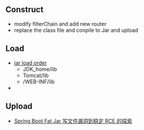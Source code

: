 ## Construct
  - modify filterChain and add new router
  - replace the class file and conpile to Jar and upload


## Load
- [jar load order](https://www.kang.fun/post/%E5%BA%94%E7%94%A8%E6%9C%8D%E5%8A%A1%E5%99%A8/tomcat%E5%8A%A0%E8%BD%BDjar%E5%8C%85%E9%A1%BA%E5%BA%8F/)
  - JDK_home/lib
  - Tomcat/lib
  - /WEB-INF/lib
- 


## Upload
 - [Spring Boot Fat Jar 写文件漏洞到稳定 RCE 的探索](https://landgrey.me/blog/22/)
